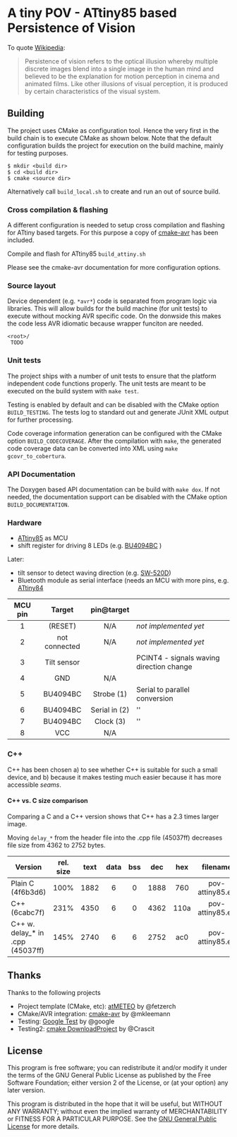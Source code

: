 A tiny POV - ATtiny85 based Persistence of Vision
================================================

To quote [Wikipedia](https://en.wikipedia.org/wiki/Persistence_of_vision):

> Persistence of vision refers to the optical illusion whereby multiple discrete images blend into a single image in the human mind and believed to be the explanation for motion perception in cinema and animated films. Like other illusions of visual perception, it is produced by certain characteristics of the visual system.


Building
--------
The project uses CMake as configuration tool. Hence the very first in the build
chain is to execute CMake as shown below. Note that the default
configuration builds the project for execution on the build machine,
mainly for testing purposes.

    $ mkdir <build dir>
    $ cd <build dir>
    $ cmake <source dir>

Alternatively call `build_local.sh` to create and run an out of source build.

### Cross compilation & flashing
A different configuration is needed to setup cross compilation and flashing for
ATtiny based targets. For this purpose a copy of [cmake-avr] has been included.

Compile and flash for ATtiny85 `build_attiny.sh`

Please see the cmake-avr documentation for more configuration options.

[cmake-avr]: https://github.com/mkleemann/cmake-avr

### Source layout

Device dependent (e.g. `*avr*`) code is separated from program logic via libraries. 
This will allow builds for the build machine (for unit tests) to execute without 
mocking AVR specific code. On the donwside this makes the code less AVR idiomatic
because wrapper funciton are needed. 

```text
<root>/
 TODO
```


### Unit tests
The project ships with a number of unit tests to ensure that the platform
independent code functions properly. The unit tests are meant to be
executed on the build system with `make test`.

Testing is enabled by default and can be disabled with the CMake option
`BUILD_TESTING`. The tests log to standard out and generate JUnit XML output
for further processing.

Code coverage information generation can be configured with the CMake
option `BUILD_CODECOVERAGE`. After the compilation with `make`, the generated
code coverage data can be converted into XML using `make gcovr_to_cobertura`.

### API Documentation
The Doxygen based API documentation can be build with `make dox`.
If not needed, the documentation support can be disabled with the CMake
option `BUILD_DOCUMENTATION`.

### Hardware

* [ATtiny85](http://www.atmel.com/devices/ATTINY85.aspx) as MCU
* shift register for driving 8 LEDs (e.g. [BU4094BC](http://rohmfs.rohm.com/en/products/databook/datasheet/ic/logic_switch/standard_logic/bu4094bc-e.pdf) )

Later:
* tilt sensor to detect waving direction (e.g. [SW-520D](http://www.beelee-switch.com/prodcuts/Multiway-Function-Switch/SW_520D_series_R/05162H012.html))
* Bluetooth module as serial interface (needs an MCU with more pins, e.g. [ATtiny84](https://en.wikipedia.org/wiki/Atmel_AVR_ATtiny_comparison_chart)

| MCU pin |   Target             |  pin@target  |                       |
|:-------:|:--------------------:|:------------:|:----------------------|
|   1     |   (RESET)            | N/A          | _not implemented yet_ |
|   2     |   not connected      | N/A          | _not implemented yet_ |
|   3     |   Tilt sensor        |              | PCINT4 - signals waving direction change |
|   4     |   GND                | N/A         |                       |
|   5     |   BU4094BC           | Strobe (1)   | Serial to parallel conversion |
|   6     |   BU4094BC           | Serial in (2)|         ''            |
|   7     |   BU4094BC           | Clock (3)    |         ''            |
|   8     |   VCC                | N/A          |                       |


### C++

C++ has been chosen a) to see whether C++ is suitable for such a small device, and 
b) because it makes testing much easier because it has more accessible _seams_.

#### C++ vs. C size comparison

Comparing a C and a C++ version shows that  C++ has a 2.3 times larger image.

Moving `delay_*` from the  header file into the .cpp  file (45037ff) decreases
file size from 4362 to 2752 bytes.

| Version                          | rel. size | text | data | bss |  dec |  hex |     filename     |
|----------------------------------|:---------:|:----:|:----:|:---:|:----:|:----:|:----------------:|
| Plain C (4f6b3d6)                |    100%   | 1882 |    6 |   0 | 1888 |  760 | pov-attiny85.elf |
| C++ (6cabc7f)                    |    231%   | 4350 |    6 |   0 | 4362 | 110a | pov-attiny85.elf |
| C++ w. delay_* in .cpp (45037ff) |    145%   | 2740 |    6 |   6 | 2752 |  ac0 | pov-attiny85.elf |

Thanks
--------

Thanks to the following projects

* Project template (CMake, etc): [atMETEO](https://github.com/fetzerch/atMETEO) by @fetzerch 
* CMake/AVR integration: [cmake-avr](https://github.com/mkleemann/cmake-avr) by @mkleemann
* Testing: [Google Test](https://github.com/google/googletest) by @google
* Testing2: [cmake DownloadProject](https://github.com/Crascit/DownloadProject) by @Crascit

License
-------
This program is free software; you can redistribute it and/or modify
it under the terms of the GNU General Public License as published by
the Free Software Foundation; either version 2 of the License, or
(at your option) any later version.

This program is distributed in the hope that it will be useful,
but WITHOUT ANY WARRANTY; without even the implied warranty of
MERCHANTABILITY or FITNESS FOR A PARTICULAR PURPOSE.  See the
[GNU General Public License](http://www.gnu.org/licenses/gpl-2.0.html)
for more details.
